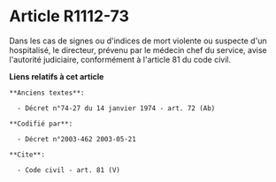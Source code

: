 # Article R1112-73

Dans les cas de signes ou d'indices de mort violente ou suspecte d'un hospitalisé, le directeur, prévenu par le médecin chef
du service, avise l'autorité judiciaire, conformément à l'article 81 du code civil.

**Liens relatifs à cet article**

	**Anciens textes**:

	  - Décret n°74-27 du 14 janvier 1974 - art. 72 (Ab)

	**Codifié par**:

	  - Décret n°2003-462 2003-05-21

	**Cite**:

	  - Code civil - art. 81 (V)
